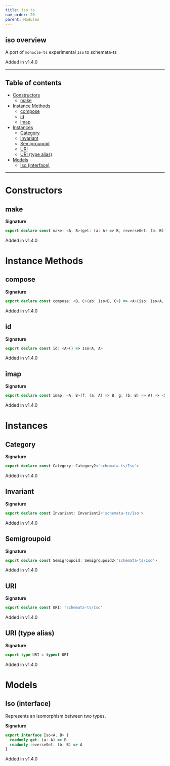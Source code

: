 ```yaml
---
title: iso.ts
nav_order: 20
parent: Modules
---
```


## iso overview

A port of `monocle-ts` experimental `Iso` to schemata-ts

Added in v1.4.0

---

<h2 class="text-delta">Table of contents</h2>

- [Constructors](#constructors)
  - [make](#make)
- [Instance Methods](#instance-methods)
  - [compose](#compose)
  - [id](#id)
  - [imap](#imap)
- [Instances](#instances)
  - [Category](#category)
  - [Invariant](#invariant)
  - [Semigroupoid](#semigroupoid)
  - [URI](#uri)
  - [URI (type alias)](#uri-type-alias)
- [Models](#models)
  - [Iso (interface)](#iso-interface)

---

# Constructors

## make

**Signature**

```ts
export declare const make: <A, B>(get: (a: A) => B, reverseGet: (b: B) => A) => Iso<A, B>
```

Added in v1.4.0

# Instance Methods

## compose

**Signature**

```ts
export declare const compose: <B, C>(ab: Iso<B, C>) => <A>(iso: Iso<A, B>) => Iso<A, C>
```

Added in v1.4.0

## id

**Signature**

```ts
export declare const id: <A>() => Iso<A, A>
```

Added in v1.4.0

## imap

**Signature**

```ts
export declare const imap: <A, B>(f: (a: A) => B, g: (b: B) => A) => <S>(iso: Iso<S, A>) => Iso<S, B>
```

Added in v1.4.0

# Instances

## Category

**Signature**

```ts
export declare const Category: Category2<'schemata-ts/Iso'>
```

Added in v1.4.0

## Invariant

**Signature**

```ts
export declare const Invariant: Invariant2<'schemata-ts/Iso'>
```

Added in v1.4.0

## Semigroupoid

**Signature**

```ts
export declare const Semigroupoid: Semigroupoid2<'schemata-ts/Iso'>
```

Added in v1.4.0

## URI

**Signature**

```ts
export declare const URI: 'schemata-ts/Iso'
```

Added in v1.4.0

## URI (type alias)

**Signature**

```ts
export type URI = typeof URI
```

Added in v1.4.0

# Models

## Iso (interface)

Represents an isomorphism between two types.

**Signature**

```ts
export interface Iso<A, B> {
  readonly get: (a: A) => B
  readonly reverseGet: (b: B) => A
}
```

Added in v1.4.0
